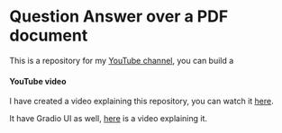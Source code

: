 # Question Answer over a PDF document
This is a repository for my [YouTube channel](https://www.youtube.com/channel/UCOT01XvBSj12xQsANtTeAcQ), you can build a 

#### YouTube video
I have created a video explaining this repository, you can watch it [here](https://youtu.be/fNfcEvhwTMA).

It have Gradio UI as well, [here](https://youtu.be/XRfHDoROopY) is a video explaining it.
